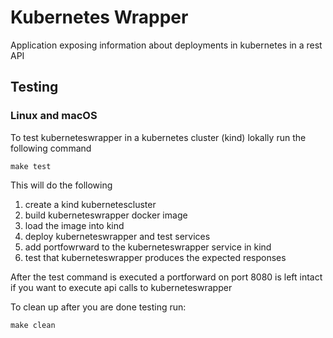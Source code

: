# Kubernetes Wrapper

Application exposing information about deployments in kubernetes in a rest API

## Testing

### Linux and macOS

To test kuberneteswrapper in a kubernetes cluster (kind) lokally run the following command

```shell
make test
```

This will do the following

1. create a kind kubernetescluster
2. build kuberneteswrapper docker image
3. load the image into kind
4. deploy kuberneteswrapper and test services
5. add portfowrward to the kuberneteswrapper service in kind
6. test that kuberneteswrapper produces the expected responses

After the test command is executed a portforward on port 8080 is left intact if you want to execute api calls to kuberneteswrapper

To clean up after you are done testing run:

```shell
make clean
```
